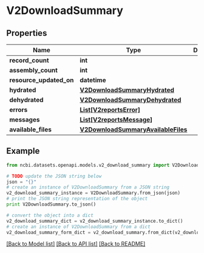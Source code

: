# V2DownloadSummary


## Properties

Name | Type | Description | Notes
------------ | ------------- | ------------- | -------------
**record_count** | **int** |  | [optional] 
**assembly_count** | **int** |  | [optional] 
**resource_updated_on** | **datetime** |  | [optional] 
**hydrated** | [**V2DownloadSummaryHydrated**](V2DownloadSummaryHydrated.md) |  | [optional] 
**dehydrated** | [**V2DownloadSummaryDehydrated**](V2DownloadSummaryDehydrated.md) |  | [optional] 
**errors** | [**List[V2reportsError]**](V2reportsError.md) |  | [optional] 
**messages** | [**List[V2reportsMessage]**](V2reportsMessage.md) |  | [optional] 
**available_files** | [**V2DownloadSummaryAvailableFiles**](V2DownloadSummaryAvailableFiles.md) |  | [optional] 

## Example

```python
from ncbi.datasets.openapi.models.v2_download_summary import V2DownloadSummary

# TODO update the JSON string below
json = "{}"
# create an instance of V2DownloadSummary from a JSON string
v2_download_summary_instance = V2DownloadSummary.from_json(json)
# print the JSON string representation of the object
print V2DownloadSummary.to_json()

# convert the object into a dict
v2_download_summary_dict = v2_download_summary_instance.to_dict()
# create an instance of V2DownloadSummary from a dict
v2_download_summary_form_dict = v2_download_summary.from_dict(v2_download_summary_dict)
```
[[Back to Model list]](../README.md#documentation-for-models) [[Back to API list]](../README.md#documentation-for-api-endpoints) [[Back to README]](../README.md)


